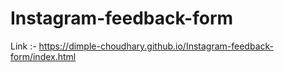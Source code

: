 # Instagram-feedback-form

Link :- https://dimple-choudhary.github.io/Instagram-feedback-form/index.html
